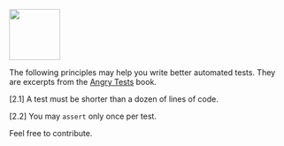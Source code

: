 <img src="https://www.yegor256.com/images/books/angry-tests/onion.svg" height="92px"/>

The following principles may help you write better automated tests.
They are excerpts from the [Angry Tests](https://www.yegor256.com/angry-tests.html) book.

[2.1] A test must be shorter than a dozen of lines of code.

[2.2] You may `assert` only once per test.

Feel free to contribute.
